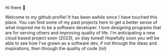 Hi there 👋

Welcome to my github profile! It has been awhile since I have touched this place. You can find some of my past projects here to get a better sense of what inspired me to be a software developer. I love designing programs that are for serving others and improving quality of life. I'm anticipating a new cloud based project soon (2023), so stay tuned! Hopefully soon you will be able to see how I've grown as a software dev, if not through the ideas and inspirations, then through the quality of code (lol)
